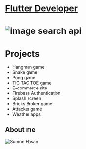 # [Flutter Developer]()

# ![image search api](https://www.alisco-it.com/wp-content/uploads/2022/01/Flutter_Featured_Logo-1024x683.png)

# Projects
- Hangman game
- Snake game
- Pong game
- TIC TAC TOE game
- E-commerce site
- Firebase Authentication
- Splash screen
- Bricks Broker game
- Attacker game
- Weather apps
## About me

![Sumon Hasan](https://avatars.githubusercontent.com/sumon-abc?size=100)
